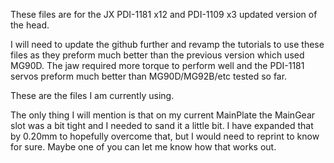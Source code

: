 These files are for the JX PDI-1181 x12 and PDI-1109 x3 updated version of the head. 

I will need to update the github further and revamp the tutorials to use these files as they preform much better than the previous version which used MG90D.
The jaw required more torque to perform well and the PDI-1181 servos preform much better than MG90D/MG92B/etc tested so far.

These are the files I am currently using. 

The only thing I will mention is that on my current MainPlate the MainGear slot was a bit tight and I needed to sand it a little bit. I have expanded that by 0.20mm to hopefully overcome that, but I would need to reprint to know for sure. Maybe one of you can let me know how that works out. 
